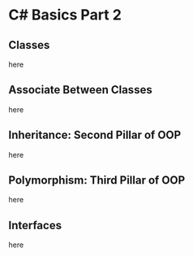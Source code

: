 # C# Basics Part 2

## Classes
here

## Associate Between Classes
here

## Inheritance: Second Pillar of OOP
here

## Polymorphism: Third Pillar of OOP
here

## Interfaces
here

